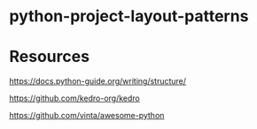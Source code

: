 # python-project-layout-patterns

# Resources

https://docs.python-guide.org/writing/structure/

https://github.com/kedro-org/kedro

https://github.com/vinta/awesome-python

